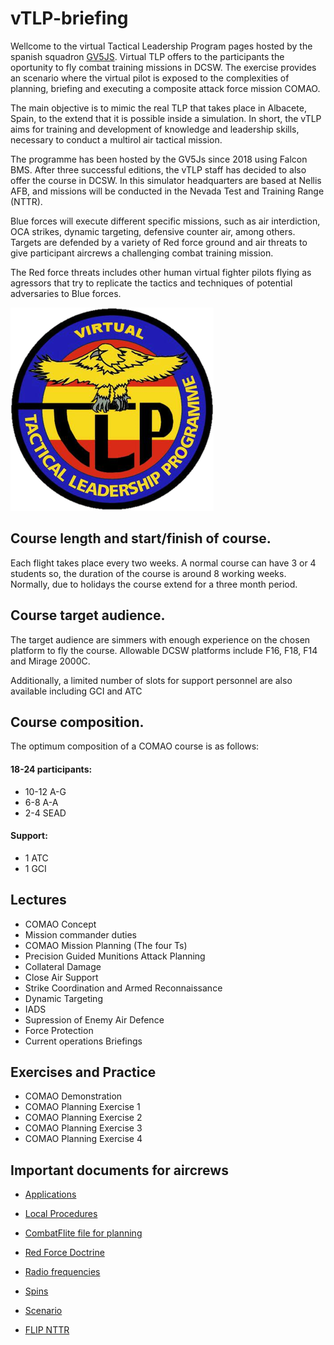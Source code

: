 # vTLP-briefing
Wellcome to the virtual Tactical Leadership Program pages hosted by the spanish squadron [GV5JS](http://foro.gv5js.com/). Virtual TLP offers to the participants the oportunity to fly combat training missions in DCSW. The exercise provides an scenario where the virtual pilot is exposed to the complexities of planning, briefing and executing a composite attack force mission COMAO.

The main objective is to mimic the real TLP that takes place in Albacete, Spain, to the extend that it is possible inside a simulation. In short, the vTLP aims for training and development of knowledge and leadership skills, necessary to conduct a multirol air tactical mission.

The programme has been hosted by the GV5Js since 2018 using Falcon BMS. After three successful editions, the vTLP staff has decided to also offer the course in DCSW. In this simulator headquarters are based at Nellis AFB, and missions will be conducted in the Nevada Test and Training Range (NTTR).
 
Blue forces will execute different specific missions, such as air interdiction, OCA strikes, dynamic targeting, defensive counter air, among others. Targets are defended by a variety of Red force ground and air threats to give participant aircrews a challenging combat training mission.
 
The Red force threats includes other human virtual fighter pilots flying as agressors that try to replicate the tactics and techniques of potential adversaries to Blue forces.


![](Images/vTLPlogo.png)

## Course length and start/finish of course.

Each flight takes place every two weeks. A normal course can have 3 or 4 students so, the duration of the course is around 8 working weeks. Normally, due to holidays the course extend for a three month period.

## Course target audience.

The target audience are simmers with enough experience on the chosen platform to fly the course. Allowable DCSW platforms include F16, F18, F14 and Mirage 2000C. 

Additionally, a limited number of slots for support personnel are also available including GCI and ATC 

## Course composition.

The optimum composition of a COMAO course is as follows:

#### 18-24  participants:
- 10-12 A-G
- 6-8 A-A
- 2-4 SEAD

#### Support:
- 1 ATC
- 1 GCI

## Lectures
- COMAO Concept
- Mission commander duties
- COMAO Mission Planning (The four Ts)
- Precision Guided Munitions Attack Planning
- Collateral Damage
- Close Air Support
- Strike Coordination and Armed Reconnaissance
- Dynamic Targeting
- IADS
- Supression of Enemy Air Defence
- Force Protection
- Current operations Briefings

## Exercises and Practice
- COMAO Demonstration
- COMAO Planning Exercise 1
- COMAO Planning Exercise 2
- COMAO Planning Exercise 3
- COMAO Planning Exercise 4


## Important documents for aircrews
* [Applications](./docs/external.md)

* [Local Procedures](./docs/LocalProcedures.md)

* [CombatFlite file for planning](files/vRFCombatFlite.cf)

* [Red Force Doctrine](./docs/RedDoctrine.md)

* [Radio frequencies](./docs/freqs.md)

* [Spins](files/spins.pdf)

* [Scenario](./docs/scenario.md)

* [FLIP NTTR](files/476vFGFlightInfoPubNevada.pdf)


